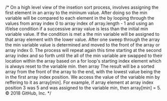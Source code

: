 /*
On a high level view of the insetion sort process, involves assigning the first element in an array to the mininum value. After doing so the min variable will be compared to each element in the by looping through the values from array index 0 to array index of array.length - 1 and using an if/else condition if a successive array value is less than the initial min variable value. If the condition is met a the min variable will be assigned to that array element with the lower value. After one sweep through the array the min variable value is determined and moved to the front of the array or array index 0. The process will repeat again this time starting at the second array index and so forth until the all of the min variable are swapped to their location within the array based on a for loop's starting index element which is always reset to the variable min. then array The result will be a sorted array from the front of the array to the end, with the lowest value being the in the first array index position.  We access the value of the variable min by reffering to it as array[min]. For example, if array element at array index position 3 was 5 and was assigned to the variable min, then array[min] = 5.
© 2018 GitHub, Inc.
*/

